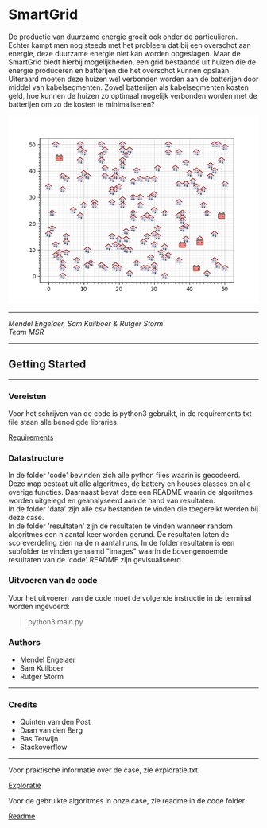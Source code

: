# SmartGrid
De productie van duurzame energie groeit ook onder de particulieren.
Echter kampt men nog steeds met het probleem dat bij een overschot aan energie,
deze duurzame energie niet kan worden opgeslagen. Maar de SmartGrid biedt
hierbij mogelijkheden, een grid bestaande uit huizen die de energie produceren
en batterijen die het overschot kunnen opslaan. Uiteraard moeten deze huizen
wel verbonden worden aan de batterijen door middel van kabelsegmenten.
Zowel batterijen als kabelsegmenten kosten geld, hoe kunnen de huizen zo
optimaal mogelijk verbonden worden met de batterijen om zo de kosten te
minimaliseren?

![Smartgrid wijk1](/resultaten/Images/Wijk1.png "Smartgrid")



---
*Mendel Engelaer,
Sam Kuilboer &
Rutger Storm  
Team MSR*

---
## Getting Started
---
### Vereisten
Voor het schrijven van de code is python3 gebruikt, in de requirements.txt
file staan alle benodigde libraries.

[Requirements](/requirements.txt "Hyperlink")

### Datastructure
In de folder 'code' bevinden zich alle python files waarin is gecodeerd.
Deze map bestaat uit alle algoritmes, de battery en houses classes en
alle overige functies. Daarnaast bevat deze een README waarin de algoritmes
worden uitgelegd en geanalyseerd aan de hand van resultaten.  
In de folder 'data' zijn alle csv bestanden te vinden die toegereikt werden
bij deze case.  
In de folder 'resultaten' zijn de resultaten te vinden wanneer random algoritmes
een n aantal keer worden gerund. De resultaten laten de scoreverdeling zien
na de n aantal runs. In de folder resultaten is een subfolder te vinden genaamd
"images" waarin de bovengenoemde resultaten van de 'code' README
zijn gevisualiseerd.

### Uitvoeren van de code
Voor het uitvoeren van de code moet de volgende instructie in de terminal worden
ingevoerd:

> python3 main.py

### Authors
* Mendel Engelaer
* Sam Kuilboer
* Rutger Storm
---
### Credits
* Quinten van den Post
* Daan van den Berg
* Bas Terwijn
* Stackoverflow
---

Voor praktische informatie over de case, zie exploratie.txt.  

[Exploratie](/exploratie.txt "Hyperlink")  

Voor de gebruikte algoritmes in onze case, zie readme in de code folder.  

[Readme](/code/README.md "Hyperlink")  
